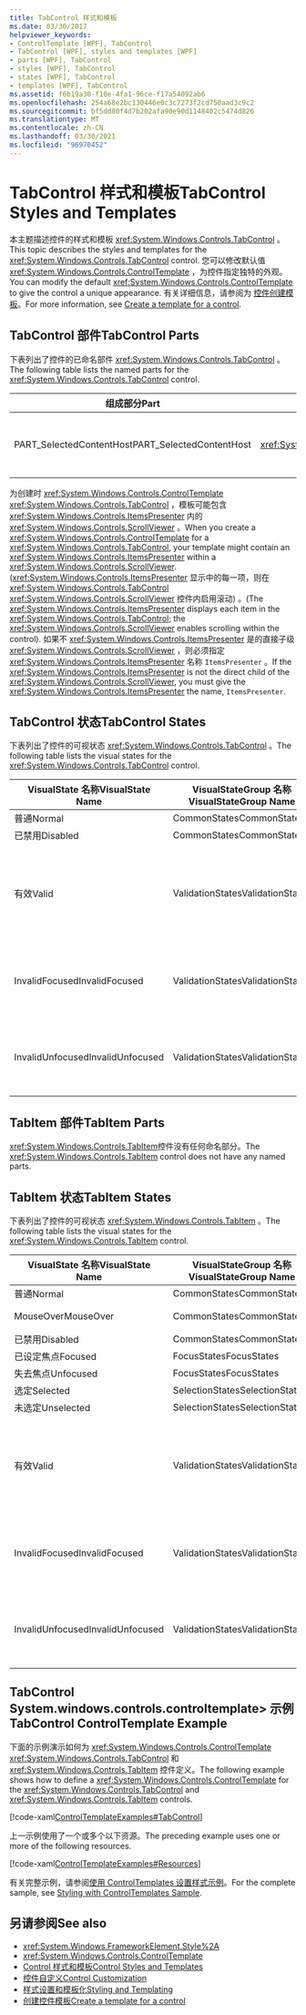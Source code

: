 ```yaml
---
title: TabControl 样式和模板
ms.date: 03/30/2017
helpviewer_keywords:
- ControlTemplate [WPF], TabControl
- TabControl [WPF], styles and templates [WPF]
- parts [WPF], TabControl
- styles [WPF], TabControl
- states [WPF], TabControl
- templates [WPF], TabControl
ms.assetid: f6b19a30-f10e-4fa1-96ce-f17a54092ab6
ms.openlocfilehash: 254a68e2bc130446e0c3c7273f2cd750aad3c9c2
ms.sourcegitcommit: bf5dd80f4d7b202afa90e90d1148402c5474d826
ms.translationtype: MT
ms.contentlocale: zh-CN
ms.lasthandoff: 03/30/2021
ms.locfileid: "96970452"
---
```

# <a name="tabcontrol-styles-and-templates"></a><span data-ttu-id="e984e-102">TabControl 样式和模板</span><span class="sxs-lookup"><span data-stu-id="e984e-102">TabControl Styles and Templates</span></span>
<span data-ttu-id="e984e-103">本主题描述控件的样式和模板 <xref:System.Windows.Controls.TabControl> 。</span><span class="sxs-lookup"><span data-stu-id="e984e-103">This topic describes the styles and templates for the <xref:System.Windows.Controls.TabControl> control.</span></span> <span data-ttu-id="e984e-104">您可以修改默认值 <xref:System.Windows.Controls.ControlTemplate> ，为控件指定独特的外观。</span><span class="sxs-lookup"><span data-stu-id="e984e-104">You can modify the default <xref:System.Windows.Controls.ControlTemplate> to give the control a unique appearance.</span></span> <span data-ttu-id="e984e-105">有关详细信息，请参阅为 [控件创建模板](/dotnet/desktop-wpf/themes/how-to-create-apply-template)。</span><span class="sxs-lookup"><span data-stu-id="e984e-105">For more information, see [Create a template for a control](/dotnet/desktop-wpf/themes/how-to-create-apply-template).</span></span>  
  
## <a name="tabcontrol-parts"></a><span data-ttu-id="e984e-106">TabControl 部件</span><span class="sxs-lookup"><span data-stu-id="e984e-106">TabControl Parts</span></span>  
 <span data-ttu-id="e984e-107">下表列出了控件的已命名部件 <xref:System.Windows.Controls.TabControl> 。</span><span class="sxs-lookup"><span data-stu-id="e984e-107">The following table lists the named parts for the <xref:System.Windows.Controls.TabControl> control.</span></span>  
  
|<span data-ttu-id="e984e-108">组成部分</span><span class="sxs-lookup"><span data-stu-id="e984e-108">Part</span></span>|<span data-ttu-id="e984e-109">类型</span><span class="sxs-lookup"><span data-stu-id="e984e-109">Type</span></span>|<span data-ttu-id="e984e-110">说明</span><span class="sxs-lookup"><span data-stu-id="e984e-110">Description</span></span>|  
|-|-|-|  
|<span data-ttu-id="e984e-111">PART_SelectedContentHost</span><span class="sxs-lookup"><span data-stu-id="e984e-111">PART_SelectedContentHost</span></span>|<xref:System.Windows.Controls.ContentPresenter>|<span data-ttu-id="e984e-112">显示当前所选内容的对象 <xref:System.Windows.Controls.TabItem> 。</span><span class="sxs-lookup"><span data-stu-id="e984e-112">The object that shows the content of the currently selected <xref:System.Windows.Controls.TabItem>.</span></span>|  
  
 <span data-ttu-id="e984e-113">为创建时 <xref:System.Windows.Controls.ControlTemplate> <xref:System.Windows.Controls.TabControl> ，模板可能包含 <xref:System.Windows.Controls.ItemsPresenter> 内的 <xref:System.Windows.Controls.ScrollViewer> 。</span><span class="sxs-lookup"><span data-stu-id="e984e-113">When you create a <xref:System.Windows.Controls.ControlTemplate> for a <xref:System.Windows.Controls.TabControl>, your template might contain an <xref:System.Windows.Controls.ItemsPresenter> within a <xref:System.Windows.Controls.ScrollViewer>.</span></span> <span data-ttu-id="e984e-114"> (<xref:System.Windows.Controls.ItemsPresenter> 显示中的每一项，则在 <xref:System.Windows.Controls.TabControl> <xref:System.Windows.Controls.ScrollViewer> 控件内启用滚动) 。</span><span class="sxs-lookup"><span data-stu-id="e984e-114">(The <xref:System.Windows.Controls.ItemsPresenter> displays each item in the <xref:System.Windows.Controls.TabControl>; the <xref:System.Windows.Controls.ScrollViewer> enables scrolling within the control).</span></span>  <span data-ttu-id="e984e-115">如果不 <xref:System.Windows.Controls.ItemsPresenter> 是的直接子级 <xref:System.Windows.Controls.ScrollViewer> ，则必须指定 <xref:System.Windows.Controls.ItemsPresenter> 名称 `ItemsPresenter` 。</span><span class="sxs-lookup"><span data-stu-id="e984e-115">If the <xref:System.Windows.Controls.ItemsPresenter> is not the direct child of the <xref:System.Windows.Controls.ScrollViewer>, you must give the <xref:System.Windows.Controls.ItemsPresenter> the name, `ItemsPresenter`.</span></span>  
  
## <a name="tabcontrol-states"></a><span data-ttu-id="e984e-116">TabControl 状态</span><span class="sxs-lookup"><span data-stu-id="e984e-116">TabControl States</span></span>  
 <span data-ttu-id="e984e-117">下表列出了控件的可视状态 <xref:System.Windows.Controls.TabControl> 。</span><span class="sxs-lookup"><span data-stu-id="e984e-117">The following table lists the visual states for the <xref:System.Windows.Controls.TabControl> control.</span></span>  
  
|<span data-ttu-id="e984e-118">VisualState 名称</span><span class="sxs-lookup"><span data-stu-id="e984e-118">VisualState Name</span></span>|<span data-ttu-id="e984e-119">VisualStateGroup 名称</span><span class="sxs-lookup"><span data-stu-id="e984e-119">VisualStateGroup Name</span></span>|<span data-ttu-id="e984e-120">描述</span><span class="sxs-lookup"><span data-stu-id="e984e-120">Description</span></span>|  
|----------------------|---------------------------|-----------------|  
|<span data-ttu-id="e984e-121">普通</span><span class="sxs-lookup"><span data-stu-id="e984e-121">Normal</span></span>|<span data-ttu-id="e984e-122">CommonStates</span><span class="sxs-lookup"><span data-stu-id="e984e-122">CommonStates</span></span>|<span data-ttu-id="e984e-123">默认状态。</span><span class="sxs-lookup"><span data-stu-id="e984e-123">The default state.</span></span>|  
|<span data-ttu-id="e984e-124">已禁用</span><span class="sxs-lookup"><span data-stu-id="e984e-124">Disabled</span></span>|<span data-ttu-id="e984e-125">CommonStates</span><span class="sxs-lookup"><span data-stu-id="e984e-125">CommonStates</span></span>|<span data-ttu-id="e984e-126">已禁用控件。</span><span class="sxs-lookup"><span data-stu-id="e984e-126">The control is disabled.</span></span>|  
|<span data-ttu-id="e984e-127">有效</span><span class="sxs-lookup"><span data-stu-id="e984e-127">Valid</span></span>|<span data-ttu-id="e984e-128">ValidationStates</span><span class="sxs-lookup"><span data-stu-id="e984e-128">ValidationStates</span></span>|<span data-ttu-id="e984e-129">控件使用 <xref:System.Windows.Controls.Validation> 类， <xref:System.Windows.Controls.Validation.HasError%2A?displayProperty=nameWithType> 附加属性为 `false` 。</span><span class="sxs-lookup"><span data-stu-id="e984e-129">The control uses the <xref:System.Windows.Controls.Validation> class and the <xref:System.Windows.Controls.Validation.HasError%2A?displayProperty=nameWithType> attached property is `false`.</span></span>|  
|<span data-ttu-id="e984e-130">InvalidFocused</span><span class="sxs-lookup"><span data-stu-id="e984e-130">InvalidFocused</span></span>|<span data-ttu-id="e984e-131">ValidationStates</span><span class="sxs-lookup"><span data-stu-id="e984e-131">ValidationStates</span></span>|<span data-ttu-id="e984e-132"><xref:System.Windows.Controls.Validation.HasError%2A?displayProperty=nameWithType>附加属性是 `true` 控件具有焦点。</span><span class="sxs-lookup"><span data-stu-id="e984e-132">The <xref:System.Windows.Controls.Validation.HasError%2A?displayProperty=nameWithType> attached property is `true` has the control has focus.</span></span>|  
|<span data-ttu-id="e984e-133">InvalidUnfocused</span><span class="sxs-lookup"><span data-stu-id="e984e-133">InvalidUnfocused</span></span>|<span data-ttu-id="e984e-134">ValidationStates</span><span class="sxs-lookup"><span data-stu-id="e984e-134">ValidationStates</span></span>|<span data-ttu-id="e984e-135"><xref:System.Windows.Controls.Validation.HasError%2A?displayProperty=nameWithType>附加属性是 `true` 控件没有焦点。</span><span class="sxs-lookup"><span data-stu-id="e984e-135">The <xref:System.Windows.Controls.Validation.HasError%2A?displayProperty=nameWithType> attached property is `true` has the control does not have focus.</span></span>|  
  
## <a name="tabitem-parts"></a><span data-ttu-id="e984e-136">TabItem 部件</span><span class="sxs-lookup"><span data-stu-id="e984e-136">TabItem Parts</span></span>  
 <span data-ttu-id="e984e-137"><xref:System.Windows.Controls.TabItem>控件没有任何命名部分。</span><span class="sxs-lookup"><span data-stu-id="e984e-137">The <xref:System.Windows.Controls.TabItem> control does not have any named parts.</span></span>  
  
## <a name="tabitem-states"></a><span data-ttu-id="e984e-138">TabItem 状态</span><span class="sxs-lookup"><span data-stu-id="e984e-138">TabItem States</span></span>  
 <span data-ttu-id="e984e-139">下表列出了控件的可视状态 <xref:System.Windows.Controls.TabItem> 。</span><span class="sxs-lookup"><span data-stu-id="e984e-139">The following table lists the visual states for the <xref:System.Windows.Controls.TabItem> control.</span></span>  
  
|<span data-ttu-id="e984e-140">VisualState 名称</span><span class="sxs-lookup"><span data-stu-id="e984e-140">VisualState Name</span></span>|<span data-ttu-id="e984e-141">VisualStateGroup 名称</span><span class="sxs-lookup"><span data-stu-id="e984e-141">VisualStateGroup Name</span></span>|<span data-ttu-id="e984e-142">描述</span><span class="sxs-lookup"><span data-stu-id="e984e-142">Description</span></span>|  
|----------------------|---------------------------|-----------------|  
|<span data-ttu-id="e984e-143">普通</span><span class="sxs-lookup"><span data-stu-id="e984e-143">Normal</span></span>|<span data-ttu-id="e984e-144">CommonStates</span><span class="sxs-lookup"><span data-stu-id="e984e-144">CommonStates</span></span>|<span data-ttu-id="e984e-145">默认状态。</span><span class="sxs-lookup"><span data-stu-id="e984e-145">The default state.</span></span>|  
|<span data-ttu-id="e984e-146">MouseOver</span><span class="sxs-lookup"><span data-stu-id="e984e-146">MouseOver</span></span>|<span data-ttu-id="e984e-147">CommonStates</span><span class="sxs-lookup"><span data-stu-id="e984e-147">CommonStates</span></span>|<span data-ttu-id="e984e-148">鼠标指针悬停在控件上方。</span><span class="sxs-lookup"><span data-stu-id="e984e-148">The mouse pointer is positioned over the control.</span></span>|  
|<span data-ttu-id="e984e-149">已禁用</span><span class="sxs-lookup"><span data-stu-id="e984e-149">Disabled</span></span>|<span data-ttu-id="e984e-150">CommonStates</span><span class="sxs-lookup"><span data-stu-id="e984e-150">CommonStates</span></span>|<span data-ttu-id="e984e-151">已禁用控件。</span><span class="sxs-lookup"><span data-stu-id="e984e-151">The control is disabled.</span></span>|  
|<span data-ttu-id="e984e-152">已设定焦点</span><span class="sxs-lookup"><span data-stu-id="e984e-152">Focused</span></span>|<span data-ttu-id="e984e-153">FocusStates</span><span class="sxs-lookup"><span data-stu-id="e984e-153">FocusStates</span></span>|<span data-ttu-id="e984e-154">控件有焦点。</span><span class="sxs-lookup"><span data-stu-id="e984e-154">The control has focus.</span></span>|  
|<span data-ttu-id="e984e-155">失去焦点</span><span class="sxs-lookup"><span data-stu-id="e984e-155">Unfocused</span></span>|<span data-ttu-id="e984e-156">FocusStates</span><span class="sxs-lookup"><span data-stu-id="e984e-156">FocusStates</span></span>|<span data-ttu-id="e984e-157">控件没有焦点。</span><span class="sxs-lookup"><span data-stu-id="e984e-157">The control does not have focus.</span></span>|  
|<span data-ttu-id="e984e-158">选定</span><span class="sxs-lookup"><span data-stu-id="e984e-158">Selected</span></span>|<span data-ttu-id="e984e-159">SelectionStates</span><span class="sxs-lookup"><span data-stu-id="e984e-159">SelectionStates</span></span>|<span data-ttu-id="e984e-160">已选择控件。</span><span class="sxs-lookup"><span data-stu-id="e984e-160">The control is selected.</span></span>|  
|<span data-ttu-id="e984e-161">未选定</span><span class="sxs-lookup"><span data-stu-id="e984e-161">Unselected</span></span>|<span data-ttu-id="e984e-162">SelectionStates</span><span class="sxs-lookup"><span data-stu-id="e984e-162">SelectionStates</span></span>|<span data-ttu-id="e984e-163">未选择控件。</span><span class="sxs-lookup"><span data-stu-id="e984e-163">The control is not selected.</span></span>|  
|<span data-ttu-id="e984e-164">有效</span><span class="sxs-lookup"><span data-stu-id="e984e-164">Valid</span></span>|<span data-ttu-id="e984e-165">ValidationStates</span><span class="sxs-lookup"><span data-stu-id="e984e-165">ValidationStates</span></span>|<span data-ttu-id="e984e-166">控件使用 <xref:System.Windows.Controls.Validation> 类， <xref:System.Windows.Controls.Validation.HasError%2A?displayProperty=nameWithType> 附加属性为 `false` 。</span><span class="sxs-lookup"><span data-stu-id="e984e-166">The control uses the <xref:System.Windows.Controls.Validation> class and the <xref:System.Windows.Controls.Validation.HasError%2A?displayProperty=nameWithType> attached property is `false`.</span></span>|  
|<span data-ttu-id="e984e-167">InvalidFocused</span><span class="sxs-lookup"><span data-stu-id="e984e-167">InvalidFocused</span></span>|<span data-ttu-id="e984e-168">ValidationStates</span><span class="sxs-lookup"><span data-stu-id="e984e-168">ValidationStates</span></span>|<span data-ttu-id="e984e-169"><xref:System.Windows.Controls.Validation.HasError%2A?displayProperty=nameWithType>附加属性是 `true` 控件具有焦点。</span><span class="sxs-lookup"><span data-stu-id="e984e-169">The <xref:System.Windows.Controls.Validation.HasError%2A?displayProperty=nameWithType> attached property is `true` has the control has focus.</span></span>|  
|<span data-ttu-id="e984e-170">InvalidUnfocused</span><span class="sxs-lookup"><span data-stu-id="e984e-170">InvalidUnfocused</span></span>|<span data-ttu-id="e984e-171">ValidationStates</span><span class="sxs-lookup"><span data-stu-id="e984e-171">ValidationStates</span></span>|<span data-ttu-id="e984e-172"><xref:System.Windows.Controls.Validation.HasError%2A?displayProperty=nameWithType>附加属性是 `true` 控件没有焦点。</span><span class="sxs-lookup"><span data-stu-id="e984e-172">The <xref:System.Windows.Controls.Validation.HasError%2A?displayProperty=nameWithType> attached property is `true` has the control does not have focus.</span></span>|  
  
## <a name="tabcontrol-controltemplate-example"></a><span data-ttu-id="e984e-173">TabControl System.windows.controls.controltemplate> 示例</span><span class="sxs-lookup"><span data-stu-id="e984e-173">TabControl ControlTemplate Example</span></span>  
 <span data-ttu-id="e984e-174">下面的示例演示如何为 <xref:System.Windows.Controls.ControlTemplate> <xref:System.Windows.Controls.TabControl> 和 <xref:System.Windows.Controls.TabItem> 控件定义。</span><span class="sxs-lookup"><span data-stu-id="e984e-174">The following example shows how to define a <xref:System.Windows.Controls.ControlTemplate> for the <xref:System.Windows.Controls.TabControl> and <xref:System.Windows.Controls.TabItem> controls.</span></span>  
  
 [!code-xaml[ControlTemplateExamples#TabControl](~/samples/snippets/csharp/VS_Snippets_Wpf/ControlTemplateExamples/CS/resources/tabcontrol.xaml#tabcontrol)]  
  
 <span data-ttu-id="e984e-175">上一示例使用了一个或多个以下资源。</span><span class="sxs-lookup"><span data-stu-id="e984e-175">The preceding example uses one or more of the following resources.</span></span>  
  
 [!code-xaml[ControlTemplateExamples#Resources](~/samples/snippets/csharp/VS_Snippets_Wpf/ControlTemplateExamples/CS/resources/shared.xaml#resources)]  
  
 <span data-ttu-id="e984e-176">有关完整示例，请参阅[使用 ControlTemplates 设置样式示例](https://github.com/Microsoft/WPF-Samples/tree/master/Styles%20&%20Templates/IntroToStylingAndTemplating)。</span><span class="sxs-lookup"><span data-stu-id="e984e-176">For the complete sample, see [Styling with ControlTemplates Sample](https://github.com/Microsoft/WPF-Samples/tree/master/Styles%20&%20Templates/IntroToStylingAndTemplating).</span></span>  
  
## <a name="see-also"></a><span data-ttu-id="e984e-177">另请参阅</span><span class="sxs-lookup"><span data-stu-id="e984e-177">See also</span></span>

- <xref:System.Windows.FrameworkElement.Style%2A>
- <xref:System.Windows.Controls.ControlTemplate>
- [<span data-ttu-id="e984e-178">Control 样式和模板</span><span class="sxs-lookup"><span data-stu-id="e984e-178">Control Styles and Templates</span></span>](control-styles-and-templates.md)
- [<span data-ttu-id="e984e-179">控件自定义</span><span class="sxs-lookup"><span data-stu-id="e984e-179">Control Customization</span></span>](control-customization.md)
- [<span data-ttu-id="e984e-180">样式设置和模板化</span><span class="sxs-lookup"><span data-stu-id="e984e-180">Styling and Templating</span></span>](/dotnet/desktop-wpf/fundamentals/styles-templates-overview)
- [<span data-ttu-id="e984e-181">创建控件模板</span><span class="sxs-lookup"><span data-stu-id="e984e-181">Create a template for a control</span></span>](/dotnet/desktop-wpf/themes/how-to-create-apply-template)
